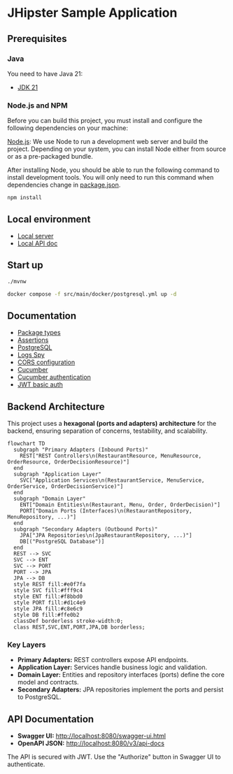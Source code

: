 # JHipster Sample Application

## Prerequisites

### Java

You need to have Java 21:

- [JDK 21](https://openjdk.java.net/projects/jdk/21/)

### Node.js and NPM

Before you can build this project, you must install and configure the following dependencies on your machine:

[Node.js](https://nodejs.org/): We use Node to run a development web server and build the project.
Depending on your system, you can install Node either from source or as a pre-packaged bundle.

After installing Node, you should be able to run the following command to install development tools.
You will only need to run this command when dependencies change in [package.json](package.json).

```
npm install
```

## Local environment

- [Local server](http://localhost:8080)
- [Local API doc](http://localhost:8080/swagger-ui.html)

<!-- jhipster-needle-localEnvironment -->

## Start up

```bash
./mvnw
```

```bash
docker compose -f src/main/docker/postgresql.yml up -d
```

<!-- jhipster-needle-startupCommand -->

## Documentation

- [Package types](documentation/package-types.md)
- [Assertions](documentation/assertions.md)
- [PostgreSQL](documentation/postgresql.md)
- [Logs Spy](documentation/logs-spy.md)
- [CORS configuration](documentation/cors-configuration.md)
- [Cucumber](documentation/cucumber.md)
- [Cucumber authentication](documentation/cucumber-authentication.md)
- [JWT basic auth](documentation/jwt-basic-auth.md)

<!-- jhipster-needle-documentation -->

## Backend Architecture

This project uses a **hexagonal (ports and adapters) architecture** for the backend, ensuring separation of concerns, testability, and scalability.

```mermaid
flowchart TD
  subgraph "Primary Adapters (Inbound Ports)"
    REST["REST Controllers\n(RestaurantResource, MenuResource, OrderResource, OrderDecisionResource)"]
  end
  subgraph "Application Layer"
    SVC["Application Services\n(RestaurantService, MenuService, OrderService, OrderDecisionService)"]
  end
  subgraph "Domain Layer"
    ENT["Domain Entities\n(Restaurant, Menu, Order, OrderDecision)"]
    PORT["Domain Ports (Interfaces)\n(RestaurantRepository, MenuRepository, ...)"]
  end
  subgraph "Secondary Adapters (Outbound Ports)"
    JPA["JPA Repositories\n(JpaRestaurantRepository, ...)"]
    DB[("PostgreSQL Database")]
  end
  REST --> SVC
  SVC --> ENT
  SVC --> PORT
  PORT --> JPA
  JPA --> DB
  style REST fill:#e0f7fa
  style SVC fill:#fff9c4
  style ENT fill:#f8bbd0
  style PORT fill:#d1c4e9
  style JPA fill:#c8e6c9
  style DB fill:#ffe0b2
  classDef borderless stroke-width:0;
  class REST,SVC,ENT,PORT,JPA,DB borderless;
```

### Key Layers

- **Primary Adapters:** REST controllers expose API endpoints.
- **Application Layer:** Services handle business logic and validation.
- **Domain Layer:** Entities and repository interfaces (ports) define the core model and contracts.
- **Secondary Adapters:** JPA repositories implement the ports and persist to PostgreSQL.

## API Documentation

- **Swagger UI:** [http://localhost:8080/swagger-ui.html](http://localhost:8080/swagger-ui.html)
- **OpenAPI JSON:** [http://localhost:8080/v3/api-docs](http://localhost:8080/v3/api-docs)

The API is secured with JWT. Use the "Authorize" button in Swagger UI to authenticate.
